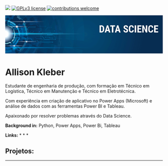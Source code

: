 [![](https://img.shields.io/badge/python-3.7+-blue.svg)](https://www.python.org/downloads/release/python-365/) [![GPLv3 license](https://img.shields.io/badge/License-GPLv3-blue.svg)](http://perso.crans.org/besson/LICENSE.html) [![contributions welcome](https://img.shields.io/badge/contributions-welcome-brightgreen.svg?style=flat)](https://github.com/carlosfab/data_science/issues)

<p align="center">
  <img src="banner.png" >
</p>

# Allison Kleber

Estudante de engenharia de produção, com formação em Técnico em Logística, Técnico em Manutenção e Técnico em Eletrotécnica.

Com experiência em criação de aplicativo no Power Apps (Microsoft) e análise de dados com as ferramentas Power BI e Tableau.

Apaixonado por resolver problemas através do Data Science.  

**Background in:** Python, Power Apps, Power Bi, Tableau

**Links:**
* 
* 
* 


## Projetos:


---
